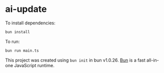 # ai-update

To install dependencies:

```bash
bun install
```

To run:

```bash
bun run main.ts
```

This project was created using `bun init` in bun v1.0.26. [Bun](https://bun.sh) is a fast all-in-one JavaScript runtime.
